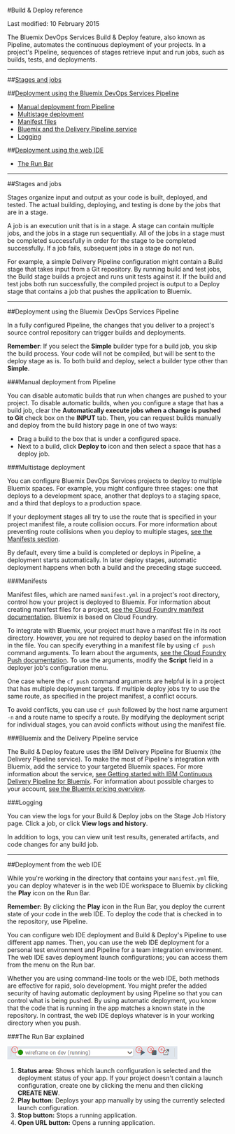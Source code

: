 #Build & Deploy reference

Last modified: 10 February 2015

The Bluemix DevOps Services Build & Deploy feature, also known as Pipeline, automates the continuous deployment of your projects. In a project's Pipeline, sequences of stages retrieve input and run jobs, such as builds, tests, and deployments.

---
##[Stages and jobs](#key)

##[Deployment using the Bluemix DevOps Services Pipeline](#auto)
* [Manual deployment from Pipeline](#pipeline_manual)
* [Multistage deployment](#multi)
* [Manifest files](#manifests)
* [Bluemix and the Delivery Pipeline service](#service)
* [Logging](#logs)

##[Deployment using the web IDE](#manual)
* [The Run Bar](#runbar)

<!--
##[Additional resources](#addl)
* [Charging](#charging)
* [Bluemix Delivery Pipeline Service Documentation](#servicedoc)
-->

---
<a name="key"></a>
##Stages and jobs

Stages organize input and output as your code is built, deployed, and tested. The actual building, deploying, and testing is done by the jobs that are in a stage. 

A job is an execution unit that is in a stage. A stage can contain multiple jobs, and the jobs in a stage run sequentially. All of the jobs in a stage must be completed successfully in order for the stage to be completed successfully. If a job fails, subsequent jobs in a stage do not run.

For example, a simple Delivery Pipeline configuration might contain a Build stage that takes input from a Git repository.  By running build and test jobs, the Build stage builds a project and runs unit tests against it. If the build and test jobs both run successfully, the compiled project is output to a Deploy stage that contains a job that pushes the application to Bluemix.


---
<a name="auto"></a>
##Deployment using the Bluemix DevOps Services Pipeline

In a fully configured Pipeline, the changes that you deliver to a project's source control repository can trigger builds and deployments.

**Remember**: If you select the **Simple** builder type for a build job, you skip the build process. Your code will not be compiled, but will be sent to the deploy stage as is. To both build and deploy, select a builder type other than **Simple**.  

<a name="pipeline_manual"></a>
###Manual deployment from Pipeline

You can disable automatic builds that run when changes are pushed to your project. To disable automatic builds, when you configure a stage that has a build job, clear the **Automatically execute jobs when a change is pushed to Git** check box on the **INPUT** tab. Then, you can request builds manually and deploy from the build history page in one of two ways:
  * Drag a build to the box that is under a configured space.
  * Next to a build, click **Deploy to** icon and then select a space that has a deploy job.

<a name="multi"></a>
###Multistage deployment

You can configure Bluemix DevOps Services projects to deploy to multiple Bluemix spaces. For example, you might configure three stages: one that deploys to a development space, another that deploys to a staging space, and a third that deploys to a production space.

If your deployment stages all try to use the route that is specified in your project manifest file, a route collision occurs. For more information about preventing route collisions when you deploy to multiple stages, [see the Manifests section][6].

By default, every time a build is completed or deploys in Pipeline, a deployment starts automatically. In later deploy stages, automatic deployment happens when both a build and the preceding stage succeed. 

<a name="manifests"></a>
###Manifests

Manifest files, which are named `manifest.yml` in a project's root directory, control how your project is deployed to Bluemix. For information about creating manifest files for a project, [see the Cloud Foundry manifest documentation][2]. Bluemix is based on Cloud Foundry.

To integrate with Bluemix, your project must have a manifest file in its root directory. However, you are not required to deploy based on the information in the file. You can specify everything in a manifest file by using `cf push` command arguments. To learn about the arguments, [see the Cloud Foundry Push documentation][3]. To use the arguments, modify the **Script** field in a deployer job's configuration menu.

One case where the `cf push` command arguments are helpful is in a project that has multiple deployment targets. If multiple deploy jobs try to use the same route, as specified in the project manifest, a conflict occurs. 

To avoid conflicts, you can use `cf push` followed by the host name argument `-n` and a route name to specify a route. By modifying the deployment script for individual stages, you can avoid conflicts without using the manifest file.


<a name="service"></a>
###Bluemix and the Delivery Pipeline service

The Build & Deploy feature uses the IBM Delivery Pipeline for Bluemix (the Delivery Pipeline service). To make the most of Pipeline's integration with Bluemix, add the service to your targeted Bluemix spaces. For more information about the service, [see Getting started with IBM Continuous Delivery Pipeline for Bluemix][3]. For information about possible charges to your account, [see the Bluemix pricing overview][4].

<a name="logs"></a>
###Logging

You can view the logs for your Build & Deploy jobs on the Stage Job History page. Click a job, or click **View logs and history**.

In addition to logs, you can view unit test results, generated artifacts, and code changes for any build job.

---
<a name="manual"></a>
##Deployment from the web IDE

While you're working in the directory that contains your `manifest.yml` file, you can deploy whatever is in the web IDE workspace to Bluemix by clicking the **Play** icon on the Run Bar. 

**Remember:** By clicking the **Play** icon in the Run Bar, you deploy the current state of your code in the web IDE. To deploy the code that is checked in to the repository, use Pipeline.

You can configure web IDE deployment and Build & Deploy's Pipeline to use different app names. Then, you can use the web IDE deployment for a personal test environment and Pipeline for a team integration environment. The web IDE saves deployment launch configurations; you can access them from the menu on the Run bar. 

Whether you are using command-line tools or the web IDE, both methods are effective for rapid, solo development. You might prefer the added security of having automatic deployment by using Pipeline so that you can control what is being pushed. By using automatic deployment, you know that the code that is running in the app matches a known state in the repository. In contrast, the web IDE deploys whatever is in your working directory when you push.


<a name="runbar"></a>
###The Run Bar explained

![Annotated Run Bar screenshot][7]

1. **Status area:** Shows which launch configuration is selected and the deployment status of your app. If your project doesn't contain a launch configuration, create one by clicking the menu and then clicking **CREATE NEW**.
2. **Play button:** Deploys your app manually by using the currently selected launch configuration.
3. **Stop button:** Stops a running application. 
4. **Open URL button:** Opens a running application. 


<!--
<a name="addl"></a>
##Additional resources
-->




 
[1]: http://docs.cloudfoundry.org/devguide/deploy-apps/manifest.html
[2]: https://www.ng.bluemix.net/docs/#services/DeliveryPipeline/index.html#getstartwithCD
[3]: http://docs.cloudfoundry.org/devguide/installcf/whats-new-v6.html#push
[4]: https://ace.ng.bluemix.net/#/pricing/cloudOEPaneId=pricing
[5]: ./images/open_logs.png
[6]: #manifests
[7]: ./images/runbar-annotated.png

